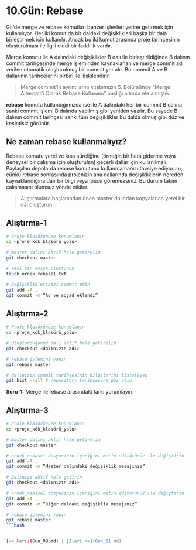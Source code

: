 # 10.Gün: Rebase

Git’de merge ve rebase komutları benzer işlevleri yerine getirmek için kullanılıyor. Her iki komut da bir daldaki değişiklikleri başka bir dala birleştirmek için kullanılır. Ancak bu iki komut arasında proje tarihçesinin oluşturulması ile ilgili ciddi bir farklılık vardır.

Merge komutu ile A dalındaki değişiklikler B dalı ile birleştirildiğinde B dalının commit tarihçesinde merge işleminden kaynaklanan ve merge commit adı verilen otomatik oluşturulmuş bir commit yer alır. Bu commit A ve B dallarının tarihçelerini birbiri ile ilişkilendirir. 

> Merge commit’in ayrıntılarını kitabımızın 5. Bölümünde “Merge Alternatifi Olarak Rebase Kullanımı” başlığı altında ele almıştık. 

**rebase** komutu kullandığımızda ise ile A dalındaki her bir commit B dalına sanki commit işlemi B dalında yapılmış gibi yeniden yazılır. Bu sayede B dalının commit tarihçesi sanki tüm değişiklikler bu dalda olmuş gibi düz ve kesintisiz görünür.

## Ne zaman rebase kullanmalıyız?
Rebase komutu yerel ve kısa süreliğine (örneğin bir hata giderme veya deneysel bir çalışma için oluşturulan) geçerli dallar için kullanılmalı. Paylaşılan depolarda rebase komutunu kullanmamanızı tavsiye ediyorum, çünkü rebase sonrasında projenizin ana dallarında değişikliklerin nereden kaynaklandığına dair bir bilgi veya ipucu göremezsiniz. Bu durum takım çalışmasını olumsuz yönde etkiler. 

> Alıştırmalara başlamadan önce master dalından kopyalanan yerel bir dal oluşturun

## Alıştırma-1

```bash
# Proje klasörünüze konumlanın
cd <proje_kök_klasörü_yolu>

# master dalını aktif hale getirelim
git checkout master 

# Yeni bir dosya oluşturun
touch ornek_rebase1.txt

# Değişikliklerinizi commit edin
git add -A .
git commit -m “Ad ve soyad eklendi” 
```

## Alıştırma-2

```bash
# Proje klasörünüze konumlanın
cd <proje_kök_klasörü_yolu>

# Oluşturduğunuz dalı aktif hale getirelim
git checkout <dalınızın adı> 

# rebase işlemini yapın
git rebase master 

# dalınızın commit tarihçesinin bilgilerini listeleyen
git hist --all # repository tarihçesine göz atın
```

**Soru-1:** Merge ile rebase arasındaki farkı yorumlayın.

## Alıştırma-3

```bash
# Proje klasörünüze konumlanın
cd <proje_kök_klasörü_yolu>

# master dalını aktif hale getirelim
git checkout master 

# ornek_rebase1 dosyasının içeriğini metin editörünüz ile değiştirin
git add -A .
git commit -m “Master dalındaki değişiklik mesajınız”

# Dalınızı aktif hale getirin
git checkout <dalınızın adı> 

# ornek_rebase1 dosyasının içeriğini metin editörünüz ile değiştirin
git add -A .
git commit -m “Diğer daldaki değişiklik mesajınız”

# rebase işlemini yapın
git rebase master
```bash


[<< Geri](Gun_09.md) | [İleri >>](Gun_11.md)
